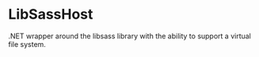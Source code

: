 # LibSassHost
.NET wrapper around the libsass library with the ability to support a virtual file system.
